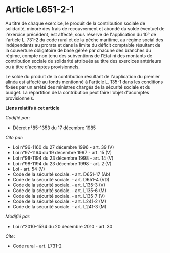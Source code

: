 # Article L651-2-1

Au titre de chaque exercice, le produit de la contribution sociale de solidarité, minoré des frais de recouvrement et abondé
du solde éventuel de l'exercice précédent, est affecté, sous réserve de l'application du 10° de l'article L. 731-2 du code
rural et de la pêche maritime, au régime social des indépendants au prorata et dans la limite du déficit comptable résultant
de la couverture obligatoire de base gérée par chacune des branches du régime, compte non tenu des subventions de l'Etat ni
des montants de contribution sociale de solidarité attribués au titre des exercices antérieurs ou à titre d'acomptes
provisionnels. 

Le solde du produit de la contribution résultant de l'application du premier alinéa est affecté au fonds mentionné à
l'article L. 135-1 dans les conditions fixées par un arrêté des ministres chargés de la sécurité sociale et du budget. La
répartition de la contribution peut faire l'objet d'acomptes provisionnels.

**Liens relatifs à cet article**

_Codifié par_:

  - Décret n°85-1353 du 17 décembre 1985

_Cité par_:

  - Loi n°96-1160 du 27 décembre 1996 - art. 39 (V)
  - Loi n°97-1164 du 19 décembre 1997 - art. 15 (V)
  - Loi n°98-1194 du 23 décembre 1998 - art. 14 (V)
  - Loi n°98-1194 du 23 décembre 1998 - art. 2 (V)
  - Loi - art. 54 (V)
  - Code de la sécurité sociale. - art. D651-17 (Ab)
  - Code de la sécurité sociale. - art. D651-4 (VD)
  - Code de la sécurité sociale. - art. L135-3 (V)
  - Code de la sécurité sociale. - art. L135-6 (M)
  - Code de la sécurité sociale. - art. L135-7 (V)
  - Code de la sécurité sociale. - art. L241-2 (M)
  - Code de la sécurité sociale. - art. L241-3 (M)

_Modifié par_:

  - Loi n°2010-1594 du 20 décembre 2010 - art. 30

_Cite_:

  - Code rural - art. L731-2
